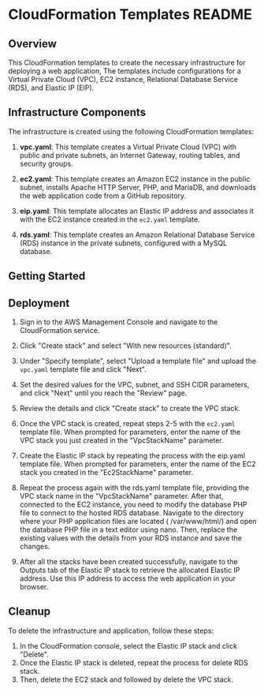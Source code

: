 # CloudFormation Templates README

## Overview
This CloudFormation templates to create the necessary infrastructure for deploying a web application, 
The templates include configurations for a Virtual Private Cloud (VPC), EC2 instance, Relational Database Service (RDS), and Elastic IP (EIP).

## Infrastructure Components
The infrastructure is created using the following CloudFormation templates:

1. **vpc.yaml**: This template creates a Virtual Private Cloud (VPC) with public and private subnets, an Internet Gateway, routing tables, and security groups.

2. **ec2.yaml**: This template creates an Amazon EC2 instance in the public subnet, installs Apache HTTP Server, PHP, and MariaDB, and downloads the web application code from a GitHub repository.

3. **eip.yaml**: This template allocates an Elastic IP address and associates it with the EC2 instance created in the `ec2.yaml` template.

4. **rds.yaml**: This template creates an Amazon Relational Database Service (RDS) instance in the private subnets, configured with a MySQL database.

## Getting Started
## Deployment
1. Sign in to the AWS Management Console and navigate to the CloudFormation service.

2. Click "Create stack" and select "With new resources (standard)".

3. Under "Specify template", select "Upload a template file" and upload the `vpc.yaml` template file and click "Next".

4. Set the desired values for the VPC, subnet, and SSH CIDR parameters, and click "Next" until you reach the "Review" page.

5. Review the details and click "Create stack" to create the VPC stack.

6. Once the VPC stack is created, repeat steps 2-5 with the `ec2.yaml` template file. When prompted for parameters, enter the name of the VPC stack you just created in the "VpcStackName" parameter.

7. Create the Elastic IP stack by repeating the process with the eip.yaml template file. When prompted for parameters, enter the name of the EC2 stack you created in the "Ec2StackName" parameter.

8. Repeat the process again with the rds.yaml template file, providing the VPC stack name in the "VpcStackName" parameter. After that, connected to the EC2 instance, you need to modify the database PHP file to connect to the hosted RDS database. Navigate to the directory where your PHP application files are located ( /var/www/html/) and open the database PHP file in a text editor using nano. Then, replace the existing values with the details from your RDS instance and save the changes.

9. After all the stacks have been created successfully, navigate to the Outputs tab of the Elastic IP stack to retrieve the allocated Elastic IP address. Use this IP address to access the web application in your browser.

## Cleanup
To delete the infrastructure and application, follow these steps:

1. In the CloudFormation console, select the Elastic IP stack and click "Delete".
2. Once the Elastic IP stack is deleted, repeat the process for delete RDS stack.
3. Then, delete the EC2 stack and followed by delete the VPC stack.
